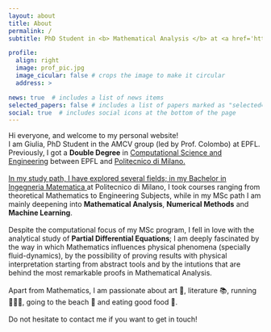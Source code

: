```yaml
---
layout: about
title: About
permalink: /
subtitle: PhD Student in <b> Mathematical Analysis </b> at <a href='https://www.epfl.ch/en/'>EPFL</a>.

profile:
  align: right
  image: prof_pic.jpg
  image_cicular: false # crops the image to make it circular
  address: >

news: true  # includes a list of news items
selected_papers: false # includes a list of papers marked as "selected={true}"
social: true  # includes social icons at the bottom of the page
---
```


Hi everyone, and welcome to my personal website!
<br>
I am Giulia, PhD Student in the AMCV group (led by Prof. Colombo) at EPFL. Previously, I got a <b>Double Degree</b> in <a href='https://www.epfl.ch/education/master/programs/computational-science-and-engineering/'> Computational Science and Engineering</a> between EPFL and <a href='https://www.polimi.it/'>Politecnico di Milano.
<br>
<br>
In my study path, I have explored several fields; in my Bachelor in <a href='https://www.mate.polimi.it/im/?settore=triennale#ann'> Ingegneria Matematica </a> at Politecnico di Milano, I took courses ranging from theoretical Mathematics to Engineering Subjects, while in my MSc path I am mainly deepening into <b> Mathematical Analysis</b>, <b> Numerical Methods</b> and <b> Machine Learning</b>.
<br>
<br>
Despite the computational focus of my MSc program, I fell in love with the analytical study of <b> Partial Differential Equations</b>; I am deeply fascinated by the way in which Mathematics influences physical phenomena (specially fluid-dynamics), by the possibility of proving results with physical interpretation starting from abstract tools and by the intutions that are behind the most remarkable proofs in Mathematical Analysis.
<br>
<br>
Apart from Mathematics, I am passionate about art 🎨, literature 📚, running 🏃🏻‍♀️, going to the beach 🌊 and eating good food 🍰. 
<br>
<br>
Do not hesitate to contact me if you want to get in touch!
